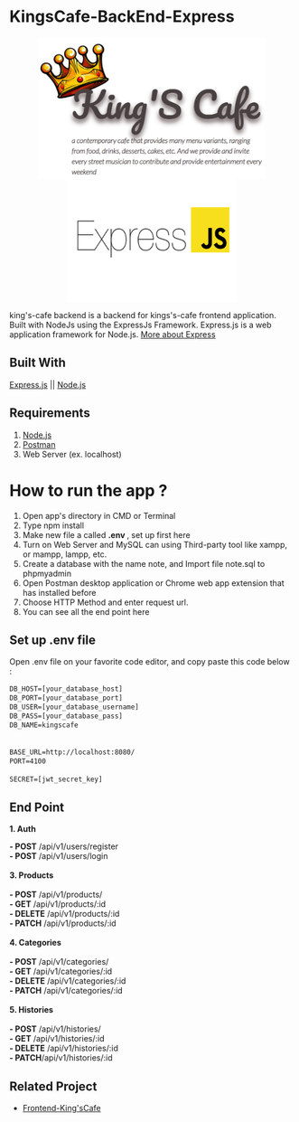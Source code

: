 # KingsCafe-BackEnd-Express
<p align="center">
<img align="center" src="readme-image/kingscafe_logos.PNG" width="400" height="250"> <img align="center" src="readme-image/express-js.png" width="300" height="220">
</p>

king's-cafe backend is a backend for kings's-cafe frontend application. Built with NodeJs using the ExpressJs Framework. Express.js is a web application framework for Node.js.
[More about Express](https://expressjs.com/)
## Built With

[Express.js](https://expressjs.com/) || [Node.js](https://nodejs.org/en/)

## Requirements
1. [Node.js](https://nodejs.org/en/) <br>
2. [Postman](https://www.postman.com/) <br>
3. Web Server (ex. localhost)

# How to run the app ?
1. Open app's directory in CMD or Terminal
2. Type npm install
3. Make new file a called <b>.env </b>, set up first here
4. Turn on Web Server and MySQL can using Third-party tool like xampp, or mampp, lampp, etc.
5. Create a database with the name note, and Import file note.sql to phpmyadmin
6. Open Postman desktop application or Chrome web app extension that has installed before
7. Choose HTTP Method and enter request url.
8. You can see all the end point here

## Set up .env file
Open .env file on your favorite code editor, and copy paste this code below :

```
DB_HOST=[your_database_host]
DB_PORT=[your_database_port]
DB_USER=[your_database_username]
DB_PASS=[your_database_pass]
DB_NAME=kingscafe


BASE_URL=http://localhost:8080/
PORT=4100

SECRET=[jwt_secret_key]
```

## End Point
<b>1. Auth</b> <br>

<b>- POST</b> /api/v1/users/register<br>
<b>- POST</b> /api/v1/users/login<br>
<br>
<b>3. Products</b><br>
<br>
<b>- POST</b> /api/v1/products/<br>
<b>- GET</b> /api/v1/products/:id<br>
<b>- DELETE</b> /api/v1/products/:id<br>
<b>- PATCH</b> /api/v1/products/:id<br>
<br>
<b>4. Categories</b><br>
<br>
<b>- POST</b> /api/v1/categories/<br>
<b>- GET</b> /api/v1/categories/:id<br>
<b>- DELETE</b> /api/v1/categories/:id<br>
<b>- PATCH</b> /api/v1/categories/:id<br>
<br>
<b>5. Histories</b><br>
<br>
<b>- POST</b> /api/v1/histories/<br>
<b>- GET</b> /api/v1/histories/:id<br>
<b>- DELETE</b> /api/v1/histories/:id<br>
<b>- PATCH</b>/api/v1/histories/:id<br>


## Related Project
- [Frontend-King'sCafe](https://github.com/alanard/Kingscafe-frontend-vue)
